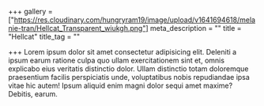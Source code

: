 +++
gallery = ["https://res.cloudinary.com/hungryram19/image/upload/v1641694618/melanie-tran/Hellcat_Transparent_wiukgh.png"]
meta_description = ""
title = "Hellcat"
title_tag = ""

+++
Lorem ipsum dolor sit amet consectetur adipisicing elit. Deleniti a ipsum earum ratione culpa quo ullam exercitationem sint et, omnis explicabo eius veritatis distinctio dolor. Ullam distinctio totam doloremque praesentium facilis perspiciatis unde, voluptatibus nobis repudiandae ipsa vitae hic autem! Ipsum aliquid enim magni dolor sequi amet maxime? Debitis, earum.